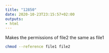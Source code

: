 ```yaml
---
title: "12850"
date: 2020-10-23T23:15:57+02:00
outputs:
- html
---
```


Makes the permissions of file2 the same as file1 
 
```bash
chmod --reference file1 file2
```
